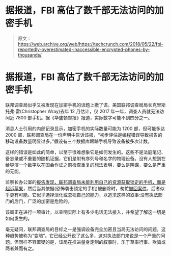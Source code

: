 # 据报道，FBI 高估了数千部无法访问的加密手机 

> 原文：<https://web.archive.org/web/https://techcrunch.com/2018/05/22/fbi-reportedly-overestimated-inaccessible-encrypted-phones-by-thousands/>

# 据报道，FBI 高估了数千部无法访问的加密手机

联邦调查局似乎又被发现在加密手机的话题上撒了谎。美国联邦调查局局长克里斯托弗·雷(Christopher Wray)去年 12 月估计，仅 2017 年一年，调查人员就无法访问近 7800 部手机。据《华盛顿邮报》报道，实际数字可能不到四分之一。

消息人士引用的内部记录显示，加密手机的实际数量可能为 1200 部，但可能多达 2000 部，联邦调查局在一份声明中告诉该报，“初步评估是编程错误导致报告的移动设备数量明显过多。”假设有三个数据库跟踪手机导致设备被多次计数。

这样的错误是如此的简单，以至于很难想象它是如何发生的。这些不是法庭笔记、备忘录或不重要的随机证据，它们是附有序列号和名字的物理设备。没有人想到在给导演一个数字以在国会作证之前检查重复的想法表明，要么是阴谋，要么是严重的无能。

监察长办公室的[报告发现，联邦调查局未能利用自己的资源获取锁定的手机，而是](https://web.archive.org/web/20221220230755/https://techcrunch.com/2018/03/27/inquiry-finds-fbi-sued-apple-to-unlock-phone-without-considering-all-options/)[起诉苹果](https://web.archive.org/web/20221220230755/https://techcrunch.com/tag/apple-vs-fbi)，然后当其依据(恐怖袭击锁定的手机)被删除时，匆忙[撤回案件](https://web.archive.org/web/20221220230755/https://techcrunch.com/2016/03/28/justice-department-drops-lawsuit-against-apple-over-iphone-unlocking-case/)，后者似乎更有可能。它似乎选择淡化或忽视自己的能力，以追求这样的叙事:没有执法部门的后门，广泛的加密是危险的。

该局正在进行一项审计，以查明实际上有多少电话无法接入，并希望了解这一切是如何发生的。

毫无疑问，联邦调查局的目标之一是强调设备完全加密且当局无法访问的问题，这种趋势被称为“变暗”。它已经公开说了这么多，这对执法部门来说是一个严重的问题。但同样不容置疑的是，该局在推进量身定制的叙事时，乐于草率行事、欺骗或两者兼而有之。